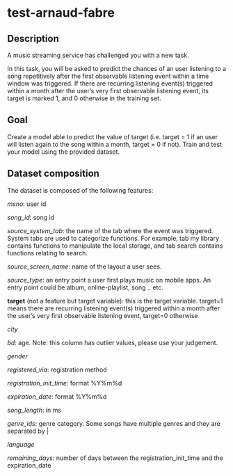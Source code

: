 # test-arnaud-fabre

## Description

A music streaming service has challenged you with a new task.

In this task, you will be asked to predict the chances of an user listening to a song repetitively after the first observable listening event within a time window was triggered. If there are recurring listening event(s) triggered within a month after the user’s very first observable listening event, its target is marked 1, and 0 otherwise in the training set.

## Goal

Create a model able to predict the value of target (i.e. target = 1 if an user will listen again to the song within a month, target = 0 if not). Train and test your model using the provided dataset.

## Dataset composition

The dataset is composed of the following features: 

*msno*: user id

*song_id*: song id

*source_system_tab*: the name of the tab where the event was triggered. System tabs are used to categorize functions. For example, tab my library contains functions to manipulate the local storage, and tab search contains functions relating to search.

*source_screen_name*: name of the layout a user sees.

*source_type*: an entry point a user first plays music on mobile apps. An entry point could be album, online-playlist, song .. etc.

**target** (not a feature but target variable): this is the target variable. target=1 means there are recurring listening event(s) triggered within a month after the user’s very first observable listening event, target=0 otherwise

*city*

*bd*: age. Note: this column has outlier values, please use your judgement.

*gender*

*registered_via*: registration method

*registration_init_time*: format %Y%m%d

*expiration_date*: format %Y%m%d

*song_length*: in ms

*genre_ids*: genre category. Some songs have multiple genres and they are separated by |

*language*

*remaining_days*: number of days between the registration_init_time and the expiration_date
